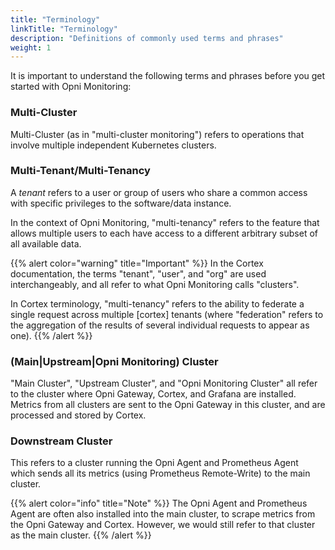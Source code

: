 ```yaml
---
title: "Terminology"
linkTitle: "Terminology"
description: "Definitions of commonly used terms and phrases"
weight: 1
---
```

 
It is important to understand the following terms and phrases before you get started with Opni Monitoring:

### Multi-Cluster

Multi-Cluster (as in "multi-cluster monitoring") refers to operations that involve multiple independent Kubernetes clusters. 

### Multi-Tenant/Multi-Tenancy

A *tenant* refers to a user or group of users who share a common access with specific privileges to the software/data instance.

In the context of Opni Monitoring, "multi-tenancy" refers to the feature that allows multiple users to each have access to a different arbitrary subset of all available data.

{{% alert color="warning" title="Important" %}}
In the Cortex documentation, the terms "tenant", "user", and "org" are used interchangeably, and all refer to what Opni Monitoring calls "clusters". 

In Cortex terminology, "multi-tenancy" refers to the ability to federate a single request across multiple \[cortex\] tenants (where "federation" refers to the aggregation of the results of several individual requests to appear as one).
{{% /alert %}} 

### (Main|Upstream|Opni Monitoring) Cluster

"Main Cluster", "Upstream Cluster", and "Opni Monitoring Cluster" all refer to the cluster where Opni Gateway, Cortex, and Grafana are installed. Metrics from all clusters are sent to the Opni Gateway in this cluster, and are processed and stored by Cortex.

### Downstream Cluster

This refers to a cluster running the Opni Agent and Prometheus Agent which sends all its metrics (using Prometheus Remote-Write) to the main cluster.

{{% alert color="info" title="Note" %}}
The Opni Agent and Prometheus Agent are often also installed into the main cluster, to scrape metrics from the Opni Gateway and Cortex. However, we would still refer to that cluster as the main cluster.
{{% /alert %}}

